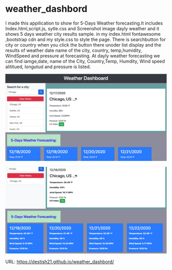# weather_dashbord

I made this appilication to show for 5-Days Weather forecasting.It includes Index.html,script.js, sytle.css and Screenshot image dayly weather and it shows 5 days weather city results sample.
in my index.html fontawesome ,bootstrap cdn and my style.css to style the page.
There is searchbutton for city or country when you click the button there unoder list display and the results of weather date name of the city, country, temp,humidity, WindSpeed and pressure at forecasting.
At dayly weather forecasting we can find iamge,date, name of the City, Country,Temp, Humdity, Wind speed alititued, longutud and pressure is listed. 

![weather_dashbord](Screenshot1.png)

![weather_dashbord](Screenshot2.png)


URL:  https://destish21.github.io/weather_dashbord/